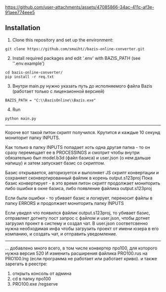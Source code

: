 
https://github.com/user-attachments/assets/47085866-34ac-411c-af3e-91aee774eee5

## Installation
1. Clone this repository and set up the environment:
~~~
git clone https://github.com/smaiht//bazis-online-converter.git
~~~

2. Install required packages and edit '.env' with BAZIS_PATH (see ''.env.example')
~~~
cd bazis-online-converter/
pip install -r req.txt
~~~

3. Внутри main.py нужно указать путь до исполняемого файла Bazis (работает только с лицензионной версией)
~~~
BAZIS_PATH = "C:\\BazisOnline\\Bazis.exe"
~~~

4. Run
~~~
python main.py
~~~

------------

Короче вот такой питон скрипт получился. Крутится и каждые 10 секунд мониторит папку INPUTS.

Как только в папку INPUTS попадает хоть одна другая папка - то он сразу перемещает ее в PROCESSINGS и смотрит чтобы внутри обязательно был model.b3d (файл базиса) и user.json (о нем дальше напишу) и затем запускает базис со скриптом.

Базис открывается, авторизуется и выполняет JS скрипт конвертации и сохраняет сконвертированный файлик в корень output.s123proj
Пока базис конвертирует - в это время питон скрипт продолжает мониторить  либо ошибки в окне базиса, либо появление файлика output.s123proj 

Если были ошибки - то убивает базис и логирует, переносит файлы в папку ERRORS и продолжает мониторить папку INPUTS

Если увидел что появился файлик output.s123proj, то убивает базис, отправляет дотнету пост запрос с файлом и user.json, чтобы дотнет загрузил проект в систему и создал чат. В user.json соответсвенно нужна необходимая инфа чтобы загрузить проект от имени юзера в его компанию, и создать чат, и отправить уведомление.





---------


... добавлено много всего, в том числе конвертер про100, для которого нужна версия 520
И изменить расширения файлика PRO100.rus на PRO100.lng (если программа не работает или работает криво).
и также зарегать в реестре:
1) открыть консоль от админа
2) cd в папку про100
3) PRO100.exe /regserve